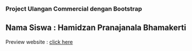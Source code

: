 ### Project Ulangan Commercial dengan Bootstrap
## Nama Siswa : Hamidzan Pranajanala Bhamakerti
Preview website : [click here](https://haempebe.github.io/bazStore/)
 
